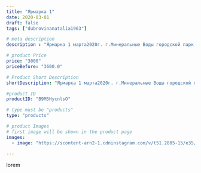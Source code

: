 ```yaml
---
title: "Ярмарка 1"
date: 2020-03-01
draft: false
tags: ["dubrovinanatalia1963"]

# meta description
description : "Ярмарка 1 марта2020г. г.Минеральные Воды городской парк."

# product Price
price: "3000"
priceBefore: "3600.0"

# Product Short Description
shortDescription: "Ярмарка 1 марта2020г. г.Минеральные Воды городской парк."

#product ID
productID: "B9M5HycnlsO"

# type must be "products"
type: "products"

# product Images
# first image will be shown in the product page
images:
  - image: "https://scontent-arn2-1.cdninstagram.com/v/t51.2885-15/e35/87868708_817896618722572_3902873613835950508_n.jpg?se=7&tp=1&_nc_ht=scontent-arn2-1.cdninstagram.com&_nc_cat=104&_nc_ohc=JEbUk2GNVekAX8Od5M2&ccb=7-4&oh=b1835a003e6a20d22ee851910bd73838&oe=608486B6&ig_cache_key=MjI1NTQyODczNzI2MDQ3NzE5OA%3D%3D.2-ccb7-4"

---
```

lorem
